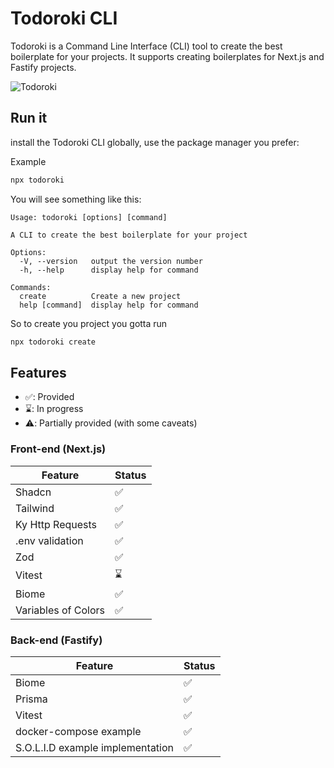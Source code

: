 # Todoroki CLI

Todoroki is a Command Line Interface (CLI) tool to create the best boilerplate for your projects. It supports creating boilerplates for Next.js and Fastify projects.

![Todoroki](https://i.pinimg.com/564x/ac/af/62/acaf62c8fe194bd6a70baec50753cb3c.jpg)

## Run it

 install the Todoroki CLI globally, use the package manager you prefer:

Example
```bash
npx todoroki
```
You will see something like this:
```
Usage: todoroki [options] [command]

A CLI to create the best boilerplate for your project

Options:
  -V, --version   output the version number
  -h, --help      display help for command

Commands:
  create          Create a new project
  help [command]  display help for command
```

So to create you project you gotta run
```bash
npx todoroki create
```
## Features 

- ✅: Provided
- ⌛️: In progress
- ⚠️: Partially provided (with some caveats)

### Front-end (Next.js)
| Feature | Status |
| -------- | ------- |
| Shadcn | <span aria-label="Supported" role="img">✅</span>
| Tailwind | <span aria-label="Supported" role="img">✅</span>
| Ky Http Requests | <span aria-label="Supported" role="img">✅</span>
| .env validation | <span aria-label="Supported" role="img">✅</span>
| Zod | <span aria-label="Supported" role="img">✅</span>
| Vitest | <span aria-label="In Progress" role="img">⌛️</span>
| Biome | <span aria-label="Supported" role="img">✅</span>
| Variables of Colors | <span aria-label="Supported" role="img">✅</span>

### Back-end (Fastify)
| Feature | Status |
| -------- | ------- |
| Biome | <span aria-label="Supported" role="img">✅</span>
| Prisma | <span aria-label="Supported" role="img">✅</span>
| Vitest | <span aria-label="Supported" role="img">✅</span>
| docker-compose example | <span aria-label="Supported" role="img">✅</span>
| S.O.L.I.D example implementation | <span aria-label="Supported" role="img">✅</span>






